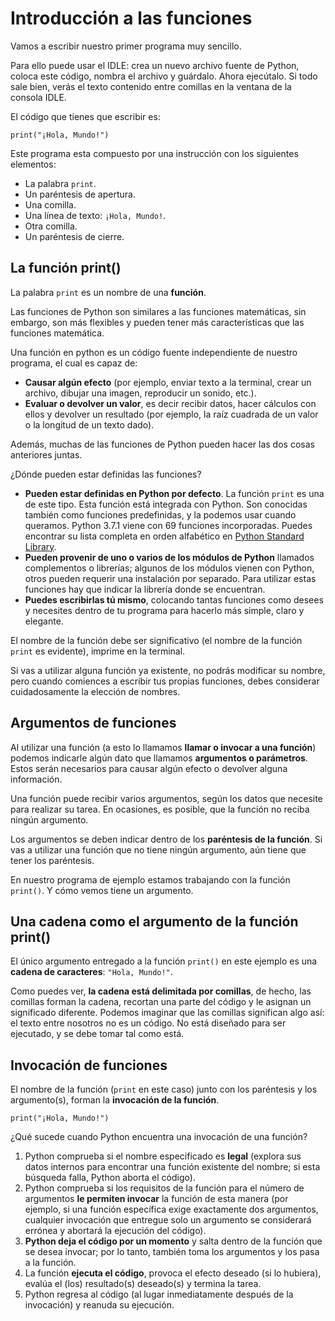 # Introducción a las funciones

Vamos a escribir nuestro primer programa muy sencillo.

Para ello puede usar el IDLE: crea un nuevo archivo fuente de Python, coloca este código, nombra el archivo y guárdalo. Ahora ejecútalo. Si todo sale bien, verás el texto contenido entre comillas en la ventana de la consola IDLE. 

El código que tienes que escribir es:

```
print("¡Hola, Mundo!")
```

Este programa esta compuesto por una instrucción con los siguientes elementos:

* La palabra `print`.
* Un paréntesis de apertura.
* Una comilla.
* Una línea de texto: `¡Hola, Mundo!`.
* Otra comilla.
* Un paréntesis de cierre.

## La función print()

La palabra `print` es un nombre de una **función**. 

Las funciones de Python son similares a las funciones matemáticas, sin embargo, son más flexibles y pueden tener más características que las funciones matemática.

Una función en python es un código fuente independiente de nuestro programa, el cual es capaz de:

* **Causar algún efecto** (por ejemplo, enviar texto a la terminal, crear un archivo, dibujar una imagen, reproducir un sonido, etc.).
* **Evaluar o devolver un valor**, es decir recibir datos, hacer cálculos con ellos y devolver un resultado (por ejemplo, la raíz cuadrada de un valor o la longitud de un texto dado).

Además, muchas de las funciones de Python pueden hacer las dos cosas anteriores juntas.

¿Dónde pueden estar definidas las funciones?

* **Pueden estar definidas en Python por defecto**. La función `print` es una de este tipo. Esta función está integrada con Python. Son conocidas también como funciones predefinidas, y la podemos usar cuando queramos. Python 3.7.1 viene con 69 funciones incorporadas. Puedes encontrar su lista completa en orden alfabético en [Python Standard Library](https://docs.python.org/3.7/library/functions.html).
* **Pueden provenir de uno o varios de los módulos de Python** llamados complementos o librerías; algunos de los módulos vienen con Python, otros pueden requerir una instalación por separado. Para utilizar estas funciones hay que indicar la librería donde se encuentran.
* **Puedes escribirlas tú mismo**, colocando tantas funciones como desees y necesites dentro de tu programa para hacerlo más simple, claro y elegante.

El nombre de la función debe ser significativo (el nombre de la función `print` es evidente), imprime en la terminal.

Si vas a utilizar alguna función ya existente, no podrás modificar su nombre, pero cuando comiences a escribir tus propias funciones, debes considerar cuidadosamente la elección de nombres.

## Argumentos de funciones

Al utilizar una función (a esto lo llamamos **llamar o invocar a una función**) podemos indicarle algún dato que llamamos **argumentos o parámetros**. Estos serán necesarios para causar algún efecto o devolver alguna información.

Una función puede recibir varios argumentos, según los datos que necesite para realizar su tarea. En ocasiones, es posible, que la función no reciba ningún argumento.

Los argumentos se deben indicar dentro de los **paréntesis de la función**. Si vas a utilizar una función que no tiene ningún argumento, aún tiene que tener los paréntesis.

En nuestro programa de ejemplo estamos trabajando con la función `print()`. Y cómo vemos tiene un argumento.

## Una cadena como el argumento de la función print()

El único argumento entregado a la función `print()` en este ejemplo es una **cadena de caracteres**: `"Hola, Mundo!"`.

Como puedes ver, **la cadena está delimitada por comillas**, de hecho, las comillas forman la cadena, recortan una parte del código y le asignan un significado diferente. Podemos imaginar que las comillas significan algo así: el texto entre nosotros no es un código. No está diseñado para ser ejecutado, y se debe tomar tal como está.

## Invocación de funciones

El nombre de la función (`print` en este caso) junto con los paréntesis y los argumento(s), forman la **invocación de la función**.

```
print("¡Hola, Mundo!") 
```

¿Qué sucede cuando Python encuentra una invocación de una función?

1. Python comprueba si el nombre especificado es **legal** (explora sus datos internos para encontrar una función existente del nombre; si esta búsqueda falla, Python aborta el código).
2. Python comprueba si los requisitos de la función para el número de argumentos **le permiten invocar** la función de esta manera (por ejemplo, si una función específica exige exactamente dos argumentos, cualquier invocación que entregue solo un argumento se considerará errónea y abortará la ejecución del código).
3. **Python deja el código por un momento** y salta dentro de la función que se desea invocar; por lo tanto, también toma los argumentos y los pasa a la función.
4. La función **ejecuta el código**, provoca el efecto deseado (si lo hubiera), evalúa el (los) resultado(s) deseado(s) y termina la tarea.
5. Python regresa al código (al lugar inmediatamente después de la invocación) y reanuda su ejecución.
